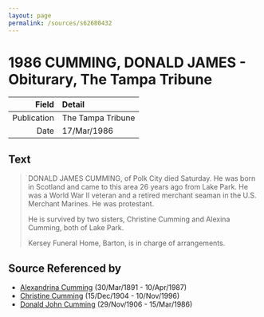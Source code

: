 ```yaml
---
layout: page
permalink: /sources/s62680432
---
```


# 1986 CUMMING, DONALD JAMES - Obiturary, The Tampa Tribune

Field | Detail
---:|:---
Publication | The Tampa Tribune
Date | 17/Mar/1986

## Text

> DONALD JAMES CUMMING, of Polk City died Saturday. He was born in Scotland and came to this area 26 years ago from Lake Park. He was a World War II veteran and a retired merchant seaman in the U.S. Merchant Marines. He was protestant.
>
> He is survived by two sisters, Christine Cumming and Alexina Cumming, both of Lake Park.
>
> Kersey Funeral Home, Barton, is in charge of arrangements.
>

## Source Referenced by

* [Alexandrina Cumming](../people/@57186713@-alexandrina-cumming-b1891-3-30-d1987-4-10.md) (30/Mar/1891 - 10/Apr/1987)
* [Christine Cumming](../people/@24328630@-christine-cumming-b1904-12-15-d1996-11-10.md) (15/Dec/1904 - 10/Nov/1996)
* [Donald John Cumming](../people/@22331378@-donald-john-cumming-b1906-11-29-d1986-3-15.md) (29/Nov/1906 - 15/Mar/1986)
